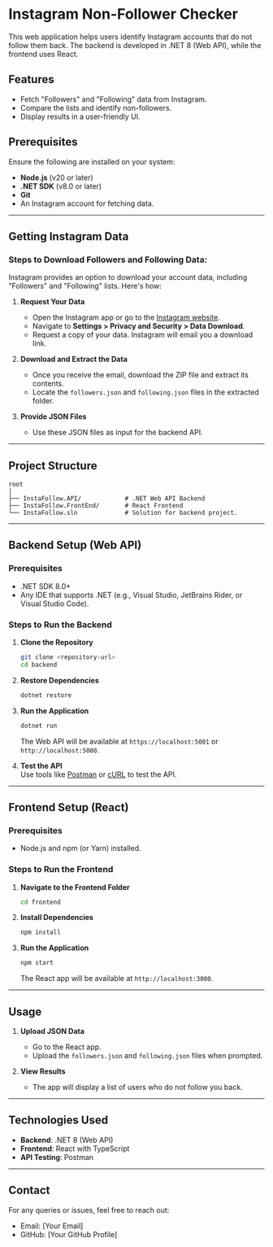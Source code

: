 
# Instagram Non-Follower Checker  

This web application helps users identify Instagram accounts that do not follow them back. The backend is developed in .NET 8 (Web API), while the frontend uses React.  

## Features  
- Fetch "Followers" and "Following" data from Instagram.  
- Compare the lists and identify non-followers.  
- Display results in a user-friendly UI.  

## Prerequisites  
Ensure the following are installed on your system:  
- **Node.js** (v20 or later)  
- **.NET SDK** (v8.0 or later)  
- **Git**  
- An Instagram account for fetching data.  

---

## Getting Instagram Data  

### Steps to Download Followers and Following Data:  
Instagram provides an option to download your account data, including "Followers" and "Following" lists. Here's how:  

1. **Request Your Data**  
   - Open the Instagram app or go to the [Instagram website](https://www.instagram.com).  
   - Navigate to **Settings > Privacy and Security > Data Download**.  
   - Request a copy of your data. Instagram will email you a download link.  

2. **Download and Extract the Data**  
   - Once you receive the email, download the ZIP file and extract its contents.  
   - Locate the `followers.json` and `following.json` files in the extracted folder.  

3. **Provide JSON Files**  
   - Use these JSON files as input for the backend API.  

---

## Project Structure  

```
root  
│  
├── InstaFollow.API/            # .NET Web API Backend  
├── InstaFollow.FrontEnd/       # React Frontend  
└── InstaFollow.sln             # Solution for backend project.   
```  

---

## Backend Setup (Web API)  

### Prerequisites  
- .NET SDK 8.0+  
- Any IDE that supports .NET (e.g., Visual Studio, JetBrains Rider, or Visual Studio Code).  

### Steps to Run the Backend  

1. **Clone the Repository**  
   ```bash  
   git clone <repository-url>  
   cd backend  
   ```  

2. **Restore Dependencies**  
   ```bash  
   dotnet restore  
   ```  

3. **Run the Application**  
   ```bash  
   dotnet run  
   ```  
   The Web API will be available at `https://localhost:5001` or `http://localhost:5000`.  

4. **Test the API**  
   Use tools like [Postman](https://www.postman.com) or [cURL](https://curl.se/) to test the API.  

---

## Frontend Setup (React)  

### Prerequisites  
- Node.js and npm (or Yarn) installed.  

### Steps to Run the Frontend  

1. **Navigate to the Frontend Folder**  
   ```bash  
   cd frontend  
   ```  

2. **Install Dependencies**  
   ```bash  
   npm install  
   ```  

3. **Run the Application**  
   ```bash  
   npm start  
   ```  
   The React app will be available at `http://localhost:3000`.  

---

## Usage  

1. **Upload JSON Data**  
   - Go to the React app.  
   - Upload the `followers.json` and `following.json` files when prompted.  

2. **View Results**  
   - The app will display a list of users who do not follow you back.  

---

## Technologies Used  
- **Backend**: .NET 8 (Web API)  
- **Frontend**: React with TypeScript  
- **API Testing**: Postman  

--- 

## Contact  
For any queries or issues, feel free to reach out:  
- Email: [Your Email]  
- GitHub: [Your GitHub Profile]  
